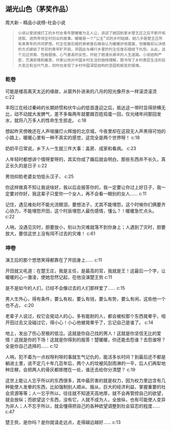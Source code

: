## 湖光山色（茅奖作品）

周大新  -  精品小说榜-社会小说

>     小说以曾进城打工的乡村女青年楚暖暖为主人公，讲述了她回到家乡楚王庄之后不断开拓进取、进而带领全村创业的故事。暖暖是一个“公主”式的乡村姑娘，她几乎是楚王庄所有男青年的共同梦想。村主任詹石磴的弟弟詹石梯自认为暖暖非他莫属，但暖暖却以决绝的方式嫁给了贫穷的青年旷开田，并因此与横行乡里的村主任詹石磴结下仇怨。从此，这个见过世面、性格倔强、心气甚高的女性，开始了她漫长艰辛的人生道路。小说结构严密，充满悲情和暖意，作家以他对中国乡村生活的独特理解，既书写了乡村表层生活的巨大变迁和当代气息，同时也发现了乡村中国深层结构的坚固和蜕变的艰难。

### 乾卷

可能是楼高离天太近的缘故，从窗外扑进来的八月的阳光像开水一样滚烫滚烫 c:22

丰阳江在经过秦岭的长期娇惯和伏牛山的低首逢迎之后，抵达这一带时显得骄横无比，动不动就大发脾气，差不多每两年就要跟百姓捣蛋一回，仅光绪年间那回发水，就将八万多人的性命生生掠走。 c:18

想起昨天傍晚还在人声喧攘灯火辉煌的北京城，今夜里却在这寂无人声黑得可怕的小路上，暖暖心里有一种不真实的感觉，这完全是两个世界呀！ c:18

奶奶平日常说，乡下人一生就三件大事：盖房、成家和看病。 c:23

人年轻时都想讲个情呀爱呀的，其实你成了婚后就会明白，那些东西并不长久，真正长久的是日子 c:22

男怕仰脸老婆女怕低头汉子， c:25

你这样做真不知让我说啥好，我以后会报答你的，我一定要让你过上好日子，我一定要对你好，我这辈子只爱你一个女人，再不会看一眼别的女人…… c:11

记住，遇见难处时不能光流眼泪，要想法子，尤其不能埋怨，这个时候你们俩要齐心协力，不能埋怨开田，这个时辰埋怨人最伤感情，懂么？！暖暖急忙点头。 c:22

人呐，没遇见灾时，胆要放小，别以为灾难就落不到你身上；人遇到了灾时，胆要放大，要信这世上没有闯不过去的灾难！ c:61

### 坤卷

演王后的那个悠悠笑得都靠在了开田身上…… 
 c:11

开田就又吼道：在楚王庄，我是主任，是最高的官，我就是王！这最后一个字，让暖暖的心一激凌，使她忽然记起，在他没演楚王赀 c:11

是不是如今的人们，已经不会像过去的人们那样爱了…… c:15

男人生外心，得有条件，要么有权，要么有钱，要么有势，要么有闲，这些他一个也不占， c:20

老辈子人说过，权它会晃动人的心，多有能耐的人，都会被权那个东西晃晕乎，咱开田过去又没碰过它，得小心！小心他被晃晕乎了，忘记自己是谁了。 
 c:14

地上，发出了伤心至极的低泣。这就是你自己找的男人！这就是你坚信无比的爱情！这就是你的下场！这就是你得到的报答！楚暖暖，你还能去怨谁？去怨谁呀？全是你自己选择的…… 
 c:12

人呐，犯不着为一点权呀利呀的事就生气记仇的，能活多长时间？到最后还不都是躺进土里，说不定几十年几百年后，两个人的坟被风刮雨淋的一平，后人们再犁地种庄稼，会把两人的骨灰都掺搅在一处，谁还去给你分清楚？ c:19

这世上能让人忘乎所以的东西很多，其中最厉害的就是权力，因为权力里边含有几种能使人发晕的东西，比如强制别人顺从、服从，巨大的经济利益，掌握重要的社会资源等等；人一忘乎所以，往往就不知道天高地厚，就不会再管控自己的欲望，就会放纵；而欲望这个东西，没有它，人就不成为人，全放纵，也有可能使人变异为非人；人不忘乎所以，就会懂得把自己的各种欲望调整到社会容忍的程度…… c:47

楚王赀，是你吗？是你就请走远点，走得越远越好…… 
 c:13
